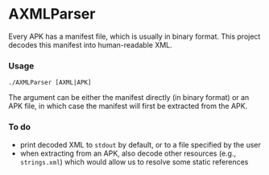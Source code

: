 # AXMLParser

Every APK has a manifest file, which is usually in binary format. This project
decodes this manifest into human-readable XML.

### Usage

```
./AXMLParser [AXML|APK]
```

The argument can be either the manifest directly (in binary format) or an APK
file, in which case the manifest will first be extracted from the APK.

### To do

- print decoded XML to `stdout` by default, or to a file specified by the user
- when extracting from an APK, also decode other resources (e.g.,
  `strings.xml`) which would allow us to resolve some static references

